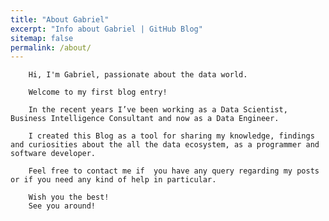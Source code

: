 ```yaml
---
title: "About Gabriel"
excerpt: "Info about Gabriel | GitHub Blog"
sitemap: false
permalink: /about/
---
```


        Hi, I'm Gabriel, passionate about the data world.

        Welcome to my first blog entry!

        In the recent years I’ve been working as a Data Scientist, Business Intelligence Consultant and now as a Data Engineer.

        I created this Blog as a tool for sharing my knowledge, findings and curiosities about the all the data ecosystem, as a programmer and software developer.

        Feel free to contact me if  you have any query regarding my posts or if you need any kind of help in particular.

        Wish you the best!
        See you around!